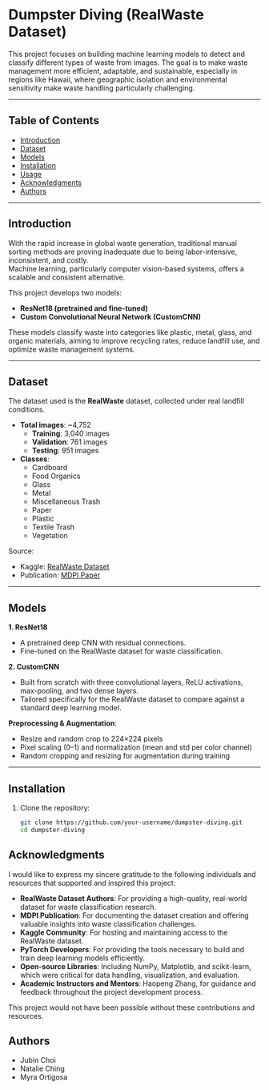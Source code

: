 # Dumpster Diving (RealWaste Dataset)

This project focuses on building machine learning models to detect and classify different types of waste from images. The goal is to make waste management more efficient, adaptable, and sustainable, especially in regions like Hawaii, where geographic isolation and environmental sensitivity make waste handling particularly challenging.

---

## Table of Contents
- [Introduction](#introduction)
- [Dataset](#dataset)
- [Models](#models)
- [Installation](#installation)
- [Usage](#usage)
- [Acknowledgments](#acknowledgments)
- [Authors](#authors)

---

## Introduction

With the rapid increase in global waste generation, traditional manual sorting methods are proving inadequate due to being labor-intensive, inconsistent, and costly.  
Machine learning, particularly computer vision-based systems, offers a scalable and consistent alternative.

This project develops two models:
- **ResNet18 (pretrained and fine-tuned)**
- **Custom Convolutional Neural Network (CustomCNN)**

These models classify waste into categories like plastic, metal, glass, and organic materials, aiming to improve recycling rates, reduce landfill use, and optimize waste management systems.

---

## Dataset

The dataset used is the **RealWaste** dataset, collected under real landfill conditions.

- **Total images**: ~4,752
  - **Training**: 3,040 images
  - **Validation**: 761 images
  - **Testing**: 951 images
- **Classes**:
  - Cardboard
  - Food Organics
  - Glass
  - Metal
  - Miscellaneous Trash
  - Paper
  - Plastic
  - Textile Trash
  - Vegetation

Source:  
- Kaggle: [RealWaste Dataset](https://www.kaggle.com/datasets/joebeachcapital/realwaste/data)  
- Publication: [MDPI Paper](https://www.mdpi.com/2078-2489/14/12/633)

---

## Models

**1. ResNet18**  
- A pretrained deep CNN with residual connections.
- Fine-tuned on the RealWaste dataset for waste classification.

**2. CustomCNN**  
- Built from scratch with three convolutional layers, ReLU activations, max-pooling, and two dense layers.
- Tailored specifically for the RealWaste dataset to compare against a standard deep learning model.

**Preprocessing & Augmentation**:
- Resize and random crop to 224×224 pixels
- Pixel scaling (0–1) and normalization (mean and std per color channel)
- Random cropping and resizing for augmentation during training

---

## Installation

1. Clone the repository:
   ```bash
   git clone https://github.com/your-username/dumpster-diving.git
   cd dumpster-diving

## Acknowledgments

I would like to express my sincere gratitude to the following individuals and resources that supported and inspired this project:

- **RealWaste Dataset Authors**: For providing a high-quality, real-world dataset for waste classification research.  
- **MDPI Publication**: For documenting the dataset creation and offering valuable insights into waste classification challenges.  
- **Kaggle Community**: For hosting and maintaining access to the RealWaste dataset.  
- **PyTorch Developers**: For providing the tools necessary to build and train deep learning models efficiently.  
- **Open-source Libraries**: Including NumPy, Matplotlib, and scikit-learn, which were critical for data handling, visualization, and evaluation.
- **Academic Instructors and Mentors**: Haopeng Zhang, for guidance and feedback throughout the project development process.

This project would not have been possible without these contributions and resources.

## Authors

- Jubin Choi
- Natalie Ching
- Myra Ortigosa

